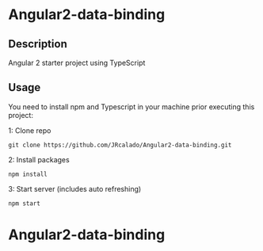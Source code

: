 # Angular2-data-binding


## Description
Angular 2 starter project using TypeScript

## Usage
You need to install npm and Typescript in your machine prior executing this project:

1: Clone repo
```
git clone https://github.com/JRcalado/Angular2-data-binding.git
```
2: Install packages
```
npm install
```
3: Start server (includes auto refreshing)
```
npm start
```
# Angular2-data-binding

